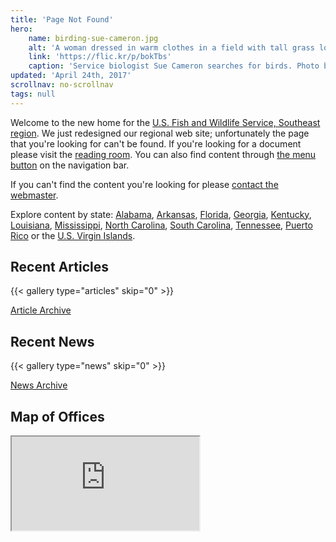 ```yaml
---
title: 'Page Not Found'
hero:
    name: birding-sue-cameron.jpg
    alt: 'A woman dressed in warm clothes in a field with tall grass looks through binoculars.'
    link: 'https://flic.kr/p/bokTbs'
    caption: 'Service biologist Sue Cameron searches for birds. Photo by Gary Peeples, USFWS.'
updated: 'April 24th, 2017'
scrollnav: no-scrollnav
tags: null
---
```


Welcome to the new home for the [U.S. Fish and Wildlife Service, Southeast region](/about).  We just redesigned our regional web site; unfortunately the page that you're looking for can't be found. If you're looking for a document please visit the [reading room](/reading-room). You can also find content through <a href="#" class="fws-menu-trigger">the menu button</a> on the navigation bar.  

If you can't find the content you're looking for please [contact the webmaster](mailto:roy_hewitt@fws.gov).

Explore content by state: [Alabama](/alabama), [Arkansas](/arkansas), [Florida](/florida), [Georgia](/georgia), [Kentucky](/kentucky), [Louisiana](/louisiana), [Mississippi](/mississippi), [North Carolina](/north-carolina), [South Carolina](/south-carolina), [Tennessee](/tennessee), [Puerto Rico](/puerto-rico) or the [U.S. Virgin Islands](/us-virgin-islands).

## Recent Articles

{{< gallery type="articles" skip="0" >}}

<p class='centered-button'>
  <a href='/articles' class='button'>Article Archive</a>
</p>

## Recent News

{{< gallery type="news" skip="0" >}}

<p class='centered-button'>
  <a href='/news' class='button'>News Archive</a>
</p>

## Map of Offices
<iframe src="https://usfws.github.io/southeast-mega-map/?scroll=false" class="state-map"></iframe>

<span class="hide-scrollnav"></span>

